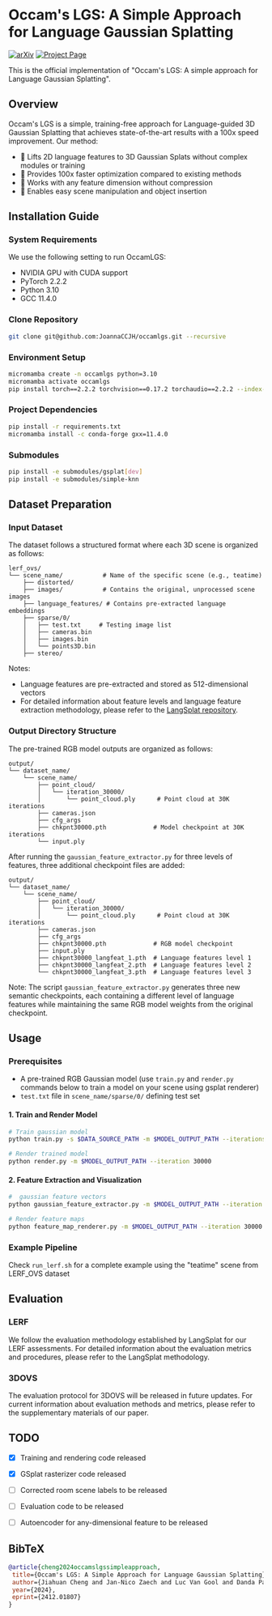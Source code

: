 # Occam's LGS: A Simple Approach for Language Gaussian Splatting

[![arXiv](https://img.shields.io/badge/arXiv-2412.01807-b31b1b.svg)](https://arxiv.org/abs/2412.01807)
[![Project Page](https://img.shields.io/badge/Project-Page-blue)](https://insait-institute.github.io/OccamLGS/)

This is the official implementation of "Occam's LGS: A simple approach for Language Gaussian Splatting".

## Overview

Occam's LGS is a simple, training-free approach for Language-guided 3D Gaussian Splatting that achieves state-of-the-art results with a 100x speed improvement. Our method:

- 🎯 Lifts 2D language features to 3D Gaussian Splats without complex modules or training
- 🚀 Provides 100x faster optimization compared to existing methods  
- 🧩 Works with any feature dimension without compression
- 🎨 Enables easy scene manipulation and object insertion

## Installation Guide

### System Requirements
We use the following setting to run OccamLGS:

- NVIDIA GPU with CUDA support
- PyTorch 2.2.2
- Python 3.10
- GCC 11.4.0

### Clone Repository
```bash
git clone git@github.com:JoannaCCJH/occamlgs.git --recursive
```

### Environment Setup
```bash
micromamba create -n occamlgs python=3.10
micromamba activate occamlgs
pip install torch==2.2.2 torchvision==0.17.2 torchaudio==2.2.2 --index-url https://download.pytorch.org/whl/cu121
```

### Project Dependencies
```bash
pip install -r requirements.txt
micromamba install -c conda-forge gxx=11.4.0
```

### Submodules
```bash
pip install -e submodules/gsplat[dev]
pip install -e submodules/simple-knn
```

## Dataset Preparation
### Input Dataset
The dataset follows a structured format where each 3D scene is organized as follows:
```
lerf_ovs/
└── scene_name/           # Name of the specific scene (e.g., teatime)
    ├── distorted/        
    ├── images/           # Contains the original, unprocessed scene images
    ├── language_features/ # Contains pre-extracted language embeddings
    ├── sparse/0/      
    │   ├── test.txt     # Testing image list
    │   ├── cameras.bin 
    │   ├── images.bin
    │   └── points3D.bin 
    ├── stereo/         
```
Notes:
- Language features are pre-extracted and stored as 512-dimensional vectors
- For detailed information about feature levels and language feature extraction methodology, please refer to the [LangSplat repository](https://github.com/minghanqin/LangSplat). 

### Output Directory Structure
The pre-trained RGB model outputs are organized as follows:
```
output/
└── dataset_name/
    └── scene_name/
        ├── point_cloud/
        │   └── iteration_30000/
        │       └── point_cloud.ply      # Point cloud at 30K iterations
        ├── cameras.json                 
        ├── cfg_args                     
        ├── chkpnt30000.pth             # Model checkpoint at 30K iterations
        └── input.ply                    

```
After running the `gaussian_feature_extractor.py` for three levels of features, three additional checkpoint files are added:

```
output/
└── dataset_name/
    └── scene_name/
        ├── point_cloud/
        │   └── iteration_30000/
        │       └── point_cloud.ply      # Point cloud at 30K iterations
        ├── cameras.json                
        ├── cfg_args                    
        ├── chkpnt30000.pth             # RGB model checkpoint
        ├── input.ply                   
        ├── chkpnt30000_langfeat_1.pth  # Language features level 1
        ├── chkpnt30000_langfeat_2.pth  # Language features level 2
        └── chkpnt30000_langfeat_3.pth  # Language features level 3

```

Note:  The script `gaussian_feature_extractor.py` generates three new semantic checkpoints, each containing a different level of language features while maintaining the same RGB model weights from the original checkpoint.

## Usage


### Prerequisites

-  A pre-trained RGB Gaussian model (use `train.py` and `render.py` commands below to train a model on your scene using gsplat renderer)
- `test.txt` file in `scene_name/sparse/0/` defining test set


#### 1. Train and Render Model
```bash
# Train gaussian model
python train.py -s $DATA_SOURCE_PATH -m $MODEL_OUTPUT_PATH --iterations 30000

# Render trained model
python render.py -m $MODEL_OUTPUT_PATH --iteration 30000
```

#### 2. Feature Extraction and Visualization
```bash
#  gaussian feature vectors
python gaussian_feature_extractor.py -m $MODEL_OUTPUT_PATH --iteration 30000 --eval --feature_level 1

# Render feature maps
python feature_map_renderer.py -m $MODEL_OUTPUT_PATH --iteration 30000 --eval --feature_level 1
```
### Example Pipeline
Check `run_lerf.sh` for a complete example using the "teatime" scene from LERF_OVS dataset

## Evaluation
### LERF
We follow the evaluation methodology established by LangSplat for our LERF assessments. For detailed information about the evaluation metrics and procedures, please refer to the LangSplat methodology.

### 3DOVS
The evaluation protocol for 3DOVS will be released in future updates. For current information about evaluation methods and metrics, please refer to the supplementary materials of our paper.

## TODO
- [x] Training and rendering code released
- [x] GSplat rasterizer code released
- [ ] Corrected room scene labels to be released
- [ ] Evaluation code to be released
- [ ] Autoencoder for any-dimensional feature to be released



## BibTeX

```bibtex
@article{cheng2024occamslgssimpleapproach,
 title={Occam's LGS: A Simple Approach for Language Gaussian Splatting}, 
 author={Jiahuan Cheng and Jan-Nico Zaech and Luc Van Gool and Danda Pani Paudel},
 year={2024},
 eprint={2412.01807}
}
